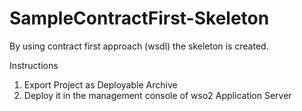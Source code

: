 # SampleContractFirst-Skeleton
By using contract first approach (wsdl) the skeleton is created.

Instructions
1. Export Project as Deployable Archive
2. Deploy it in the management console of wso2 Application Server
